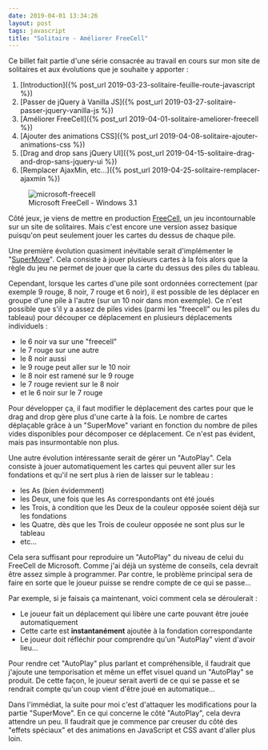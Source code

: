 ```yaml
---
date: 2019-04-01 13:34:26
layout: post
tags: javascript
title: "Solitaire - Améliorer FreeCell"
---
```


<div class="encart">

Ce billet fait partie d'une série consacrée au travail en cours sur mon site de
solitaires et aux évolutions que je souhaite y apporter :

1. [Introduction]({% post_url 2019-03-23-solitaire-feuille-route-javascript %})
2. [Passer de jQuery à Vanilla JS]({% post_url 2019-03-27-solitaire-passer-jquery-vanilla-js %})
3. [Améliorer FreeCell]({% post_url 2019-04-01-solitaire-ameliorer-freecell %})
4. [Ajouter des animations CSS]({% post_url 2019-04-08-solitaire-ajouter-animations-css %})
5. [Drag and drop sans jQuery UI]({% post_url 2019-04-15-solitaire-drag-and-drop-sans-jquery-ui %})
6. [Remplacer AjaxMin, etc...]({% post_url 2019-04-25-solitaire-remplacer-ajaxmin %})

</div>

<figure>
  <img src="/public/2019/freecell.jpg" alt="microsoft-freecell" />
  <figcaption>Microsoft FreeCell - Windows 3.1</figcaption>
</figure>

Côté jeux, je viens de mettre en production
[FreeCell](https://www.solitaire-play.com/freecell/), un jeu incontournable sur
un site de solitaires. Mais c'est encore une version assez basique puisqu'on
peut seulement jouer les cartes du dessus de chaque pile.

Une première évolution quasiment inévitable serait d'implémenter le
"[SuperMove](http://www.solitairelaboratory.com/fcfaq.html#Supermove)". Cela
consiste à jouer plusieurs cartes à la fois alors que la règle du jeu ne permet
de jouer que la carte du dessus des piles du tableau.

Cependant, lorsque les cartes d'une pile sont ordonnées correctement (par
exemple 9 rouge, 8 noir, 7 rouge et 6 noir), il est possible de les déplacer en
groupe d'une pile à l'autre (sur un 10 noir dans mon exemple). Ce n'est possible
que s'il y a assez de piles vides (parmi les "freecell" ou les piles du tableau)
pour découper ce déplacement en plusieurs déplacements individuels :

* le 6 noir va sur une "freecell"
* le 7 rouge sur une autre
* le 8 noir aussi
* le 9 rouge peut aller sur le 10 noir
* le 8 noir est ramené sur le 9 rouge
* le 7 rouge revient sur le 8 noir
* et le 6 noir sur le 7 rouge

Pour développer ça, il faut modifier le déplacement des cartes pour que le drag
and drop gère plus d'une carte à la fois. Le nombre de cartes déplaçable grâce à
un "SuperMove" variant en fonction du nombre de piles vides disponibles pour
décomposer ce déplacement. Ce n'est pas évident, mais pas insurmontable non
plus.

Une autre évolution intéressante serait de gérer un "AutoPlay". Cela consiste à
jouer automatiquement les cartes qui peuvent aller sur les fondations et qu'il
ne sert plus à rien de laisser sur le tableau :

* les As (bien évidemment)
* les Deux, une fois que les As correspondants ont été joués
* les Trois, à condition que les Deux de la couleur opposée soient déjà sur les
  fondations
* les Quatre, dès que les Trois de couleur opposée ne sont plus sur le tableau
* etc...

Cela sera suffisant pour reproduire un "AutoPlay" du niveau de celui du FreeCell
de Microsoft. Comme j'ai déjà un système de conseils, cela devrait être assez
simple à programmer. Par contre, le problème principal sera de faire en sorte
que le joueur puisse se rendre compte de ce qui se passe...

Par exemple, si je faisais ça maintenant, voici comment cela se déroulerait :

* Le joueur fait un déplacement qui libère une carte pouvant être jouée
  automatiquement
* Cette carte est __instantanément__ ajoutée à la fondation correspondante
* Le joueur doit réfléchir pour comprendre qu'un "AutoPlay" vient d'avoir
  lieu...

Pour rendre cet "AutoPlay" plus parlant et compréhensible, il faudrait que
j'ajoute une temporisation et même un effet visuel quand un "AutoPlay" se
produit. De cette façon, le joueur serait averti de ce qui se passe et se
rendrait compte qu'un coup vient d'être joué en automatique...

Dans l'immédiat, la suite pour moi c'est d'attaquer les modifications pour la
partie "SuperMove". En ce qui concerne le côté "AutoPlay", cela devra attendre
un peu. Il faudrait que je commence par creuser du côté des "effets spéciaux" et
des animations en JavaScript et CSS avant d'aller plus loin.
